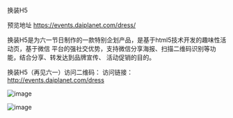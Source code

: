 换装H5

预览地址 https://events.daiplanet.com/dress/

换装H5是为六一节日制作的一款特别企划产品，是基于html5技术开发的趣味性活动页，基于微信
平台的强社交优势，支持微信分享海报、扫描二维码识别等功能，结合分享、转发达到品牌宣传、
活动促销的目的。


换装H5（再见六一）访问二维码：
 访问链接：http://events.daiplanet.com/dress
 
  ![image](https://github.com/wudan1874/dress/blob/master/img_founder/QRcode.png)
 
   ![image](https://github.com/wudan1874/dress/blob/master/QRcode.png)
 

